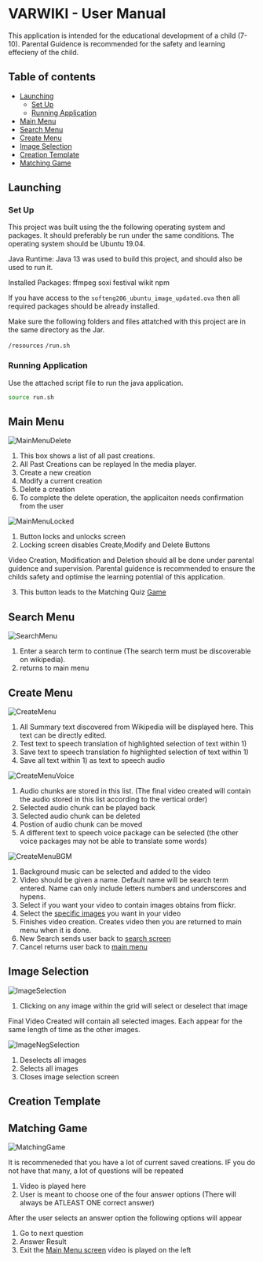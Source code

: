 # VARWIKI - User Manual 

This application is intended for the educational development of a child (7-10).
Parental Guidence is recommended for the safety and learning effecieny of the child.

## Table of contents

<!--ts-->
   * [Launching](#launching)
      * [Set Up](#set-up)
      * [Running Application](#running-application)
   * [Main Menu](#main-menu)
   * [Search Menu](#search-menu)
   * [Create Menu](#create-menu)
   * [Image Selection](#image-selection)
   * [Creation Template](#creation-template)
   * [Matching Game](#matching-game)
<!--te-->


## Launching

### Set Up
This project was built using the the following operating system and packages. It should preferably be run under the same conditions.
The operating system should be Ubuntu 19.04.

Java Runtime:
Java 13 was used to build this project, and should also be used to run it.


Installed Packages:
  ffmpeg
  soxi
  festival
  wikit
  npm

If you have access to the `softeng206_ubuntu_image_updated.ova` then all required packages should be already installed.


Make sure the following folders and files attatched with this project are in the same directory as the Jar.

`/resources`
`/run.sh`




### Running Application

Use the attached script file to run the java application.

```bash
source run.sh
```







## Main Menu

![MainMenuDelete](/UserManualImages/MainMenuDelete.png)

1) This box shows a list of all past creations. 
2) All Past Creations can be replayed In the media player.
3) Create a new creation
4) Modify a current creation
5) Delete a creation
6) To complete the delete operation, the applicaiton needs confirmation from the user

![MainMenuLocked](/UserManualImages/MainMenuLocked.png)

1) Button locks and unlocks screen
2) Locking screen disables Create,Modify and Delete Buttons

Video Creation, Modification and Deletion should all be done under parental guidence and supervision. Parental guidence is recommended to ensure the childs safety and optimise the learning potential of this application.

3) This button leads to the Matching Quiz [Game](#matching-game)

## Search Menu

![SearchMenu](/UserManualImages/SearchMenu.png)

1) Enter a search term to continue (The search term must be discoverable on wikipedia).
2) returns to main menu

## Create Menu

![CreateMenu](/UserManualImages/CreateMenu.png)

1) All Summary text discovered from Wikipedia will be displayed here. This text can be directly edited.
2) Test text to speech translation of highlighted selection of text within 1)
3) Save text to speech translation fo highlighted selection of text within 1)
4) Save all text within 1) as text to speech audio

![CreateMenuVoice](/UserManualImages/CreateMenuVoice.png)

1) Audio chunks are stored in this list. (The final video created will contain the audio stored in this list according to the vertical order)
2) Selected audio chunk can be played back
3) Selected audio chunk can be deleted
4) Postion of audio chunk can be moved
5) A different text to speech voice package can be selected (the other voice packages may not be able to translate some words)

![CreateMenuBGM](/UserManualImages/CreateMenuBGM.png)

1) Background music can be selected and added to the video
2) Video should be given a name. Default name will be search term entered. Name can only include letters numbers and underscores and hypens.
3) Select if you want your video to contain images obtains from flickr.
4) Select the [specific images](#image-selection) you want in your video
5) Finishes video creation. Creates video then you are returned to main menu when it is done.
6) New Search sends user back to [search screen](#search-menu)
7) Cancel returns user back to [main menu](#main-menu)

## Image Selection

![ImageSelection](/UserManulImages/ImageSelection.png)

1) Clicking on any image within the grid will select or deselect that image

Final Video Created will contain all selected images. Each appear for the same length of time as the other images.

![ImageNegSelection](/UserManualImages/ImageNegSelection.png)

1) Deselects all images
2) Selects all images
3) Closes image selection screen


## Creation Template





## Matching Game

![MatchingGame](/UserManualImages/MatchingGame.png)
 
It is recommeneded that you have a lot of current saved creations. IF you do not have that many, a lot of questions will be repeated
 
1) Video is played here
2) User is meant to choose one of the four answer options (There will always be ATLEAST ONE correct answer)

After the user selects an answer option the following options will appear

1) Go to next question
2) Answer Result
3) Exit the [Main Menu screen](#main-menu)
video is played on the left


